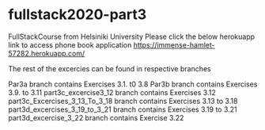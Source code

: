 # fullstack2020-part3
FullStackCourse from Helsiniki University Please click the below herokuapp link to access phone book application https://immense-hamlet-57282.herokuapp.com/

The rest of the excercies can be found in respective branches

Par3a branch contains Exercises 3.1. t0 3.8 Par3b branch contains Exercises 3.9. to 3.11 part3c_excercise3_12 branch contains Exercises 3.12 part3c_Excercises_3_13_To_3_18 branch contains Exercises 3.13 to 3.18 part3d_excercises_3_19_to_3_21 branch contains Exercises 3.19 to 3.21 part3d_excercise_3_22 branch contains Exercise 3.22
